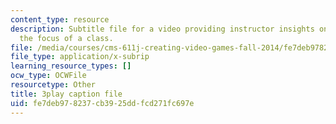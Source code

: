 ```yaml
---
content_type: resource
description: Subtitle file for a video providing instructor insights on clearly communicating
  the focus of a class.
file: /media/courses/cms-611j-creating-video-games-fall-2014/fe7deb978237cb3925ddfcd271fc697e_T0GdXZusbKI.srt
file_type: application/x-subrip
learning_resource_types: []
ocw_type: OCWFile
resourcetype: Other
title: 3play caption file
uid: fe7deb97-8237-cb39-25dd-fcd271fc697e
---
```

